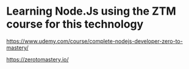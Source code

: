 # Learning Node.Js using the ZTM course for this technology

https://www.udemy.com/course/complete-nodejs-developer-zero-to-mastery/

https://zerotomastery.io/
